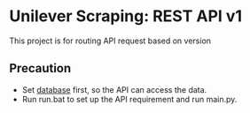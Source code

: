 # Unilever Scraping: REST API v1
This project is for routing API request based on version

## Precaution
- Set [database](https://github.com/willyyeremi/unilever-scrapper-database) first, so the API can access the data.
- Run run.bat to set up the API requirement and run main.py.
